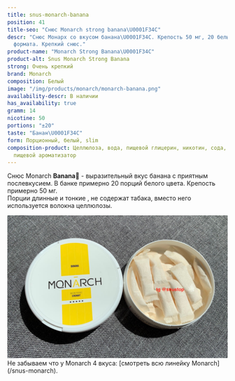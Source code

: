 ```yaml
---
title: snus-monarch-banana
position: 41
title-seo: "Снюс Monarch strong banana\U0001F34C"
descr: "Снюс Монарх со вкусом банана\U0001F34C. Крепость 50 мг, 20 белых порций слим
  формата. Крепкий снюс."
product-name: "Monarch Strong Banana\U0001F34C"
product-alt: Snus Monarch Strong Banana
strong: Очень крепкий
brand: Monarch
composition: Белый
image: "/img/products/monarch/monarch-banana.png"
availability-descr: В наличии
has_availability: true
gramm: 14
nicotine: 50
portions: "±20"
taste: "Банан\U0001F34C"
form: Порционный, белый, slim
composition-product: Целлюлоза, вода, пищевой глицерин, никотин, сода, карбонат натрия,
  пищевой ароматизатор
---
```


Снюс Monarch <b>Banana🍌</b> - выразительный вкус банана с приятным послевкусием. В банке примерно 20 порций белого цвета. Крепость примерно 50 мг.<br>
Порции длинные и тонкие , не содержат табака, вместо него используется волокна целлюлозы.
<div class="mb-3">
<img class="img-fluid" src="/img/products/monarch/monarch-banana-open.JPG" alt="Снюс Монарх со вкусом банана">
</div>
Не забываем что у Monarch 4 вкуса: [смотреть всю линейку Monarch](/snus-monarch).